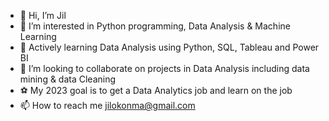 - 👋 Hi, I’m Jil
- 👀 I’m interested in Python programming, Data Analysis & Machine Learning
- 🌱 Actively learning Data Analysis using Python, SQL, Tableau and Power BI
- 💞️ I’m looking to collaborate on projects in  Data Analysis including data mining & data Cleaning
- ⚽ My 2023 goal is to get a Data Analytics job and learn on the job
- 📫 How to reach me jilokonma@gmail.com

<!---
CtrlJil/CtrlJil is a ✨ special ✨ repository because its `README.md` (this file) appears on your GitHub profile.
You can click the Preview link to take a look at your changes.
--->
